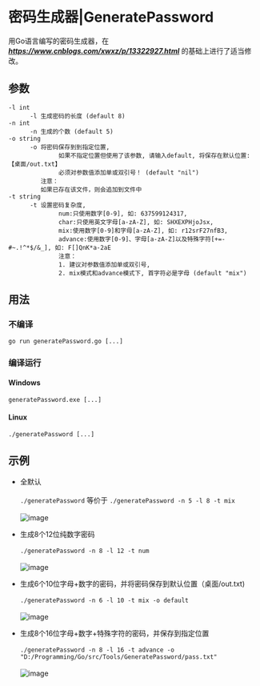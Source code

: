# 密码生成器|GeneratePassword

用Go语言编写的密码生成器，在***https://www.cnblogs.com/xwxz/p/13322927.html*** 的基础上进行了适当修改。

## 参数
  ```
  -l int
        -l 生成密码的长度 (default 8)
  -n int
        -n 生成的个数 (default 5)
  -o string
        -o 将密码保存到到指定位置,
                如果不指定位置但使用了该参数, 请输入default, 将保存在默认位置: 【桌面/out.txt】
                必须对参数值添加单或双引号！ (default "nil")
           注意：
           如果已存在该文件，则会追加到文件中
  -t string
        -t 设置密码复杂度,
                num:只使用数字[0-9], 如: 637599124317,
                char:只使用英文字母[a-zA-Z], 如: SHXEXPHjoJsx,
                mix:使用数字[0-9]和字母[a-zA-Z], 如: r12srF27nfB3,
                advance:使用数字[0-9]、字母[a-zA-Z]以及特殊字符[+=-#~.!^*$/&_], 如: F[]QnK*a-2aE
                注意：
                1. 建议对参数值添加单或双引号,
                2. mix模式和advance模式下, 首字符必是字母 (default "mix")
  ```
## 用法
### 不编译
`go run generatePassword.go [...]`
### 编译运行
#### Windows
`generatePassword.exe [...]`
#### Linux
`./generatePassword [...]`

## 示例
* 全默认<br><br>
`./generatePassword` 等价于 `./generatePassword -n 5 -l 8 -t mix`<br><br>
![image](https://user-images.githubusercontent.com/37327252/162928835-633fab2e-feb2-4858-a84c-e62d6490f141.png)

* 生成8个12位纯数字密码<br><br>
`./generatePassword -n 8 -l 12 -t num`<br><br>
![image](https://user-images.githubusercontent.com/37327252/162929557-bc6ab386-aa06-43ff-b402-9bcaade2a3e9.png)

* 生成6个10位字母+数字的密码，并将密码保存到默认位置（桌面/out.txt)<br><br>
`./generatePassword -n 6 -l 10 -t mix -o default`<br><br>
![image](https://user-images.githubusercontent.com/37327252/162930558-a36fde91-0993-4847-a211-64d0eada4342.png)

* 生成8个16位字母+数字+特殊字符的密码，并保存到指定位置<br><br>
`./generatePassword -n 8 -l 16 -t advance -o "D:/Programming/Go/src/Tools/GeneratePassword/pass.txt"`<br><br>
![image](https://user-images.githubusercontent.com/37327252/162931455-feb10a51-6e84-44c5-a84f-3ae22bff1bd0.png)
